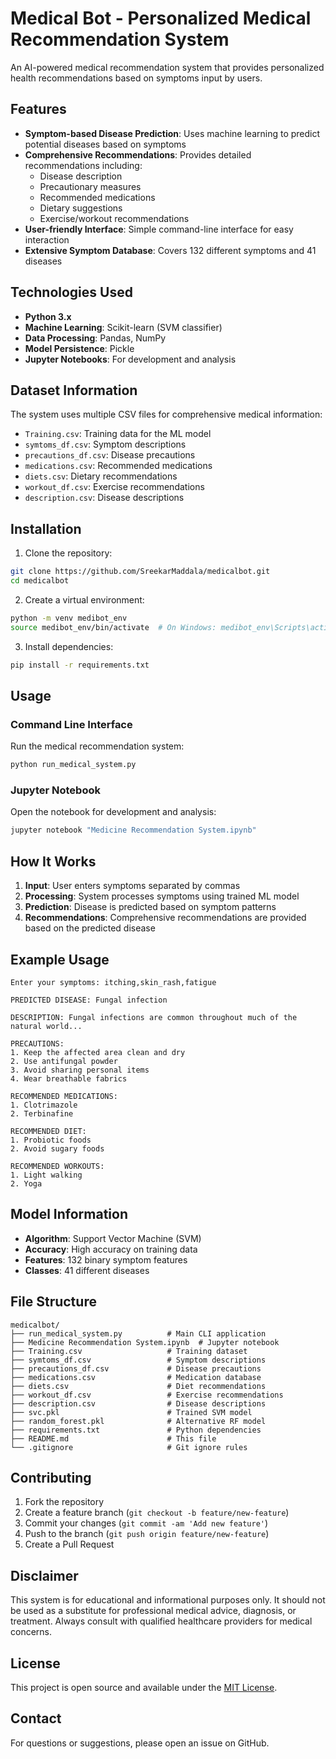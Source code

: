 # Medical Bot - Personalized Medical Recommendation System

An AI-powered medical recommendation system that provides personalized health recommendations based on symptoms input by users.

## Features

- **Symptom-based Disease Prediction**: Uses machine learning to predict potential diseases based on symptoms
- **Comprehensive Recommendations**: Provides detailed recommendations including:
  - Disease description
  - Precautionary measures
  - Recommended medications
  - Dietary suggestions
  - Exercise/workout recommendations
- **User-friendly Interface**: Simple command-line interface for easy interaction
- **Extensive Symptom Database**: Covers 132 different symptoms and 41 diseases

## Technologies Used

- **Python 3.x**
- **Machine Learning**: Scikit-learn (SVM classifier)
- **Data Processing**: Pandas, NumPy
- **Model Persistence**: Pickle
- **Jupyter Notebooks**: For development and analysis

## Dataset Information

The system uses multiple CSV files for comprehensive medical information:
- `Training.csv`: Training data for the ML model
- `symtoms_df.csv`: Symptom descriptions
- `precautions_df.csv`: Disease precautions
- `medications.csv`: Recommended medications
- `diets.csv`: Dietary recommendations
- `workout_df.csv`: Exercise recommendations
- `description.csv`: Disease descriptions

## Installation

1. Clone the repository:
```bash
git clone https://github.com/SreekarMaddala/medicalbot.git
cd medicalbot
```

2. Create a virtual environment:
```bash
python -m venv medibot_env
source medibot_env/bin/activate  # On Windows: medibot_env\Scripts\activate
```

3. Install dependencies:
```bash
pip install -r requirements.txt
```

## Usage

### Command Line Interface
Run the medical recommendation system:
```bash
python run_medical_system.py
```

### Jupyter Notebook
Open the notebook for development and analysis:
```bash
jupyter notebook "Medicine Recommendation System.ipynb"
```

## How It Works

1. **Input**: User enters symptoms separated by commas
2. **Processing**: System processes symptoms using trained ML model
3. **Prediction**: Disease is predicted based on symptom patterns
4. **Recommendations**: Comprehensive recommendations are provided based on the predicted disease

## Example Usage

```
Enter your symptoms: itching,skin_rash,fatigue

PREDICTED DISEASE: Fungal infection

DESCRIPTION: Fungal infections are common throughout much of the natural world...

PRECAUTIONS:
1. Keep the affected area clean and dry
2. Use antifungal powder
3. Avoid sharing personal items
4. Wear breathable fabrics

RECOMMENDED MEDICATIONS:
1. Clotrimazole
2. Terbinafine

RECOMMENDED DIET:
1. Probiotic foods
2. Avoid sugary foods

RECOMMENDED WORKOUTS:
1. Light walking
2. Yoga
```

## Model Information

- **Algorithm**: Support Vector Machine (SVM)
- **Accuracy**: High accuracy on training data
- **Features**: 132 binary symptom features
- **Classes**: 41 different diseases

## File Structure

```
medicalbot/
├── run_medical_system.py          # Main CLI application
├── Medicine Recommendation System.ipynb  # Jupyter notebook
├── Training.csv                   # Training dataset
├── symtoms_df.csv                 # Symptom descriptions
├── precautions_df.csv             # Disease precautions
├── medications.csv                # Medication database
├── diets.csv                      # Diet recommendations
├── workout_df.csv                 # Exercise recommendations
├── description.csv                # Disease descriptions
├── svc.pkl                        # Trained SVM model
├── random_forest.pkl              # Alternative RF model
├── requirements.txt               # Python dependencies
├── README.md                      # This file
└── .gitignore                     # Git ignore rules
```

## Contributing

1. Fork the repository
2. Create a feature branch (`git checkout -b feature/new-feature`)
3. Commit your changes (`git commit -am 'Add new feature'`)
4. Push to the branch (`git push origin feature/new-feature`)
5. Create a Pull Request

## Disclaimer

This system is for educational and informational purposes only. It should not be used as a substitute for professional medical advice, diagnosis, or treatment. Always consult with qualified healthcare providers for medical concerns.

## License

This project is open source and available under the [MIT License](LICENSE).

## Contact

For questions or suggestions, please open an issue on GitHub.
